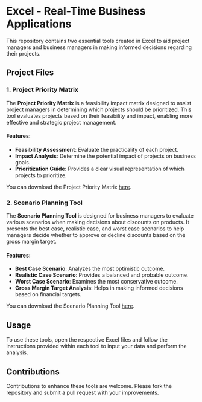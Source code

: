 # Excel - Real-Time Business Applications

This repository contains two essential tools created in Excel to aid project managers and business managers in making informed decisions regarding their projects.

## Project Files

### 1. Project Priority Matrix
The **Project Priority Matrix** is a feasibility impact matrix designed to assist project managers in determining which projects should be prioritized. This tool evaluates projects based on their feasibility and impact, enabling more effective and strategic project management.

#### Features:
- **Feasibility Assessment**: Evaluate the practicality of each project.
- **Impact Analysis**: Determine the potential impact of projects on business goals.
- **Prioritization Guide**: Provides a clear visual representation of which projects to prioritize.

You can download the Project Priority Matrix [here](https://github.com/hitha-shetty-repo/Real-Time-Business-Applications/blob/main/Project%20Priority%20Matrix.pdf).

### 2. Scenario Planning Tool
The **Scenario Planning Tool** is designed for business managers to evaluate various scenarios when making decisions about discounts on products. It presents the best case, realistic case, and worst case scenarios to help managers decide whether to approve or decline discounts based on the gross margin target.

#### Features:
- **Best Case Scenario**: Analyzes the most optimistic outcome.
- **Realistic Case Scenario**: Provides a balanced and probable outcome.
- **Worst Case Scenario**: Examines the most conservative outcome.
- **Gross Margin Target Analysis**: Helps in making informed decisions based on financial targets.

 You can download the Scenario Planning Tool [here](https://github.com/hitha-shetty-repo/Real-Time-Business-Applications/blob/main/Scenario%20Planning%20Tool.pdf).

## Usage
To use these tools, open the respective Excel files and follow the instructions provided within each tool to input your data and perform the analysis.

## Contributions
Contributions to enhance these tools are welcome. Please fork the repository and submit a pull request with your improvements.


